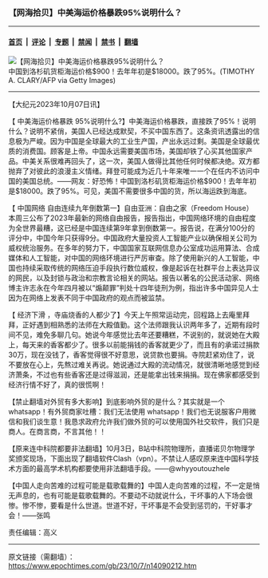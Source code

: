 ### 【网海拾贝】中美海运价格暴跌95%说明什么？

---

#### [首页](../../../..?n14090212) &nbsp;|&nbsp; [评论](../../../../../epoch-comment?n14090212) &nbsp;|&nbsp; [专题](../../../../../epoch-special?n14090212) &nbsp;|&nbsp; [禁闻](../../../../../epoch-news?n14090212) &nbsp;|&nbsp; [禁书](../../../../../books?n14090212) &nbsp;|&nbsp; [翻墙](https://github.com/gfw-breaker/nogfw/blob/master/README.md?n14090212)


<div><img alt="【网海拾贝】中美海运价格暴跌95%说明什么？" class="attachment-djy_600_400 size-djy_600_400 wp-post-image" src="https://i.epochtimes.com/assets/uploads/2023/10/id14090217-504748-.jpeg"/>
<div class="caption">
 中国到洛杉矶货柜海运价格$900！去年年初是$18000。跌了95%。(TIMOTHY A. CLARY/AFP via Getty Images)
</div></div><hr/><div class="post_content" id="artbody" itemprop="articleBody">
 <!-- article content begin -->
 <p>
  【大纪元2023年10月07日讯】
 </p>
 <p>
  【
  <ok href="https://www.epochtimes.com/gb/tag/%E4%B8%AD%E7%BE%8E%E6%B5%B7%E8%BF%90%E4%BB%B7%E6%A0%BC%E6%9A%B4%E8%B7%8C.html">
   中美海运价格暴跌
  </ok>
  95%说明什么?】中美海运价格暴跌，直接跌了95%！说明什么？说明不紧俏，美国人已经达成默契，不买中国东西了。这条资讯透露出的信息极为严峻。因为中国是全球最大的工业生产国，产出永远过剩。美国是全球最优质的消费国。顾客是上帝。中国永远需要美国市场，美国却铁了心买其他国家产品。中美关系很难再回头了，这一次，美国人做得比其他任何时候都决绝。双方都抛弃了对彼此的浪漫主义情绪。拜登可能成为近几十年来唯一一个在任内不访问中国的美国总统。——网友：好恐怖！中国到洛杉矶货柜海运价格$900！去年年初是$18000。跌了95%。可见，美国不需要很多中国的货，所以海运跌到海底。
 </p>
 <p>
  【
  <ok href="https://www.epochtimes.com/gb/tag/%E4%B8%AD%E5%9B%BD%E7%BD%91%E7%BB%9C.html">
   中国网络
  </ok>
  自由连续九年倒数第一】自由亚洲：自由之家（Freedom House）本周三公布了2023年最新的网络自由报告，报告指出，中国网络环境的自由程度为全世界最糟，这已经是中国连续第9年拿到倒数第一。报告说，在满分100分的评分中，中国今年只获得9分。中国政府大量投资人工智能产业以确保相关公司为威权统治服务。在多年的努力下，中国国家互联网信息办公室成功运用算法、合成媒体和人工智能，对中国的网络环境进行严厉审查。除了使用新兴的人工智能，中国也持续采取传统的网络压迫手段执行数位威权，像是起诉在社群平台上表达异议的网民，以及封锁与政治和宗教言论相关的网站。报告以著名的公民活动家、网络博主许志永在今年四月被以“煽颠罪”判处十四年徒刑为例，指出许多中国异见人士因为在网络上发表不同于中国政府的观点而被监禁。
 </p>
 <p>
  【
  <ok href="https://www.epochtimes.com/gb/tag/%E7%BB%8F%E6%B5%8E%E4%B8%8B%E6%BB%91.html">
   经济下滑
  </ok>
  ，寺庙烧香的人都少了】今天上午照常运动完，回程路上去庵里拜拜，正好遇到相熟悉的法师在大殿值勤。这个法师跟我认识两年多了，近期有段时间不见，难免多聊几句。她说今年感觉比去年还要糟糕，不说别的，就说她在大殿上，每天来的香客都少了。很多以前能捐钱的香客就更少了，而且有的承诺过捐款30万，现在没钱了，香客觉得很不好意思，说贷款也要捐。寺院赶紧劝住了，说不要放在心上，先熬过难关再说。她说通过大殿的流动情况，就很清晰地感觉到经济萧条，不过也有些香客还是过得滋润，还是能拿出钱来捐捐。现在佛家都感受到经济行情不好了，真的很慌啊！
 </p>
 <p>
  【禁止翻墙对外贸有多大影响】到底影响外贸的是什么？其实就是一个whatsapp！有外贸商家吐槽：我们无法使用 whatsapp！我们也无说服客户用微信和我们谈生意！我恳求政府允许我们做外贸的可以使用国外社交软件，我们只是商人。在商言商，不言其他！！
 </p>
 <p>
  【原来连中科院都要非法翻墙】10月3日，B站中科院物理所，直播诺贝尔物理学奖颁奖现场，下面出现了翻墙软件Clash（vpn）。不禁让人感叹原来连中国科学技术方面的最高学术机构都要使用非法翻墙手段。——@whyyoutouzhele
 </p>
 <p>
  【中国人走向苦难的过程可能是载歌载舞的】中国人走向苦难的过程，不一定是悄无声息的，也有可能是载歌载舞的。不要动不动就说什么，干坏事的人下场会很惨。惨不惨，要看是什么世道。世道不好，干坏事是不会受到惩罚的，干好事才会！——张鸣
 </p>
 <p>
  责任编辑：高义
 </p>
 <!-- article content end -->
 <div id="below_article_ad">
 </div>
</div>


---

原文链接（需翻墙）：https://www.epochtimes.com/gb/23/10/7/n14090212.htm